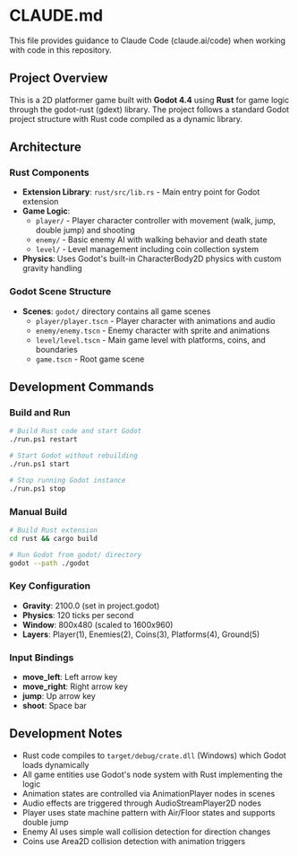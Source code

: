 # CLAUDE.md

This file provides guidance to Claude Code (claude.ai/code) when working with code in this repository.

## Project Overview

This is a 2D platformer game built with **Godot 4.4** using **Rust** for game logic through the godot-rust (gdext) library. The project follows a standard Godot project structure with Rust code compiled as a dynamic library.

## Architecture

### Rust Components
- **Extension Library**: `rust/src/lib.rs` - Main entry point for Godot extension
- **Game Logic**: 
  - `player/` - Player character controller with movement (walk, jump, double jump) and shooting
  - `enemy/` - Basic enemy AI with walking behavior and death state
  - `level/` - Level management including coin collection system
- **Physics**: Uses Godot's built-in CharacterBody2D physics with custom gravity handling

### Godot Scene Structure
- **Scenes**: `godot/` directory contains all game scenes
  - `player/player.tscn` - Player character with animations and audio
  - `enemy/enemy.tscn` - Enemy character with sprite and animations
  - `level/level.tscn` - Main game level with platforms, coins, and boundaries
  - `game.tscn` - Root game scene

## Development Commands

### Build and Run
```bash
# Build Rust code and start Godot
./run.ps1 restart

# Start Godot without rebuilding
./run.ps1 start

# Stop running Godot instance
./run.ps1 stop
```

### Manual Build
```bash
# Build Rust extension
cd rust && cargo build

# Run Godot from godot/ directory
godot --path ./godot
```

### Key Configuration
- **Gravity**: 2100.0 (set in project.godot)
- **Physics**: 120 ticks per second
- **Window**: 800x480 (scaled to 1600x960)
- **Layers**: Player(1), Enemies(2), Coins(3), Platforms(4), Ground(5)

### Input Bindings
- **move_left**: Left arrow key
- **move_right**: Right arrow key  
- **jump**: Up arrow key
- **shoot**: Space bar

## Development Notes
- Rust code compiles to `target/debug/crate.dll` (Windows) which Godot loads dynamically
- All game entities use Godot's node system with Rust implementing the logic
- Animation states are controlled via AnimationPlayer nodes in scenes
- Audio effects are triggered through AudioStreamPlayer2D nodes
- Player uses state machine pattern with Air/Floor states and supports double jump
- Enemy AI uses simple wall collision detection for direction changes
- Coins use Area2D collision detection with animation triggers